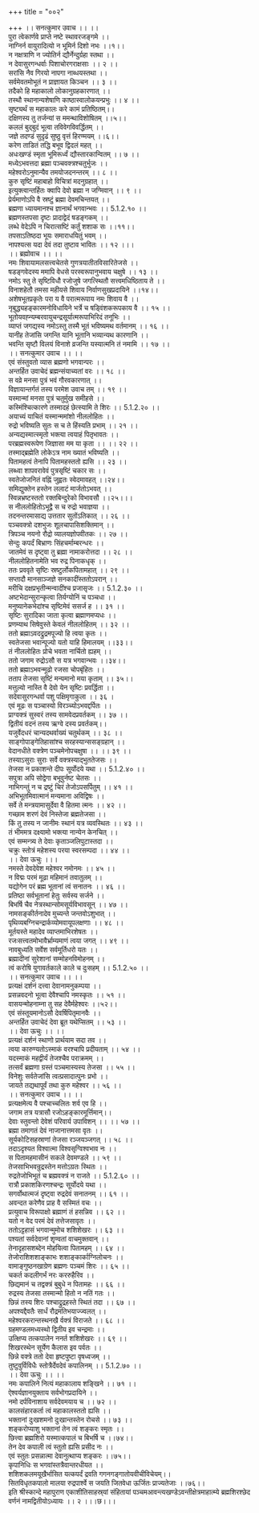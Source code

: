 +++
title = "००२"

+++
।। सनत्कुमार उवाच ।। ।।  
पुरा त्वेकार्णवे प्राप्ते नष्टे स्थावरजङ्गमे ।।  
नाग्निर्न वायुरादित्यो न भूमिर्न दिशो नभः ।।१।।  
 न नक्षत्राणि न ज्योतिर्न द्यौर्नेन्दुर्ग्रहा स्तथा ।।  
न देवासुरगन्धर्वाः पिशाचोरगराक्षसाः ।। २ ।।  
सरांसि नैव गिरयो नापगा नाब्धयस्तथा ।।  
सर्वमेवतमोभूतं न प्राज्ञायत किञ्चन ।। ३ ।।  
तदैको हि महाकालो लोकानुग्रहकारणात् ।।  
तस्थौ स्थानान्यशेषाणि काष्ठास्वालोकयन्प्रभुः ।। ४ ।।  
सृष्ट्यर्थं स महाकालः करे कामं प्रतिष्ठितम्।।  
दक्षिणस्य तु तर्जन्यां स ममन्थाविशोषितम् ।।५।।  
कललं बुद्बुदं भूत्वा तविवेगविवर्द्धितम् ।।  
जज्ञे तदण्डं सुदृढं सुष्ठु वृत्तं हिरण्मयम् ।।६।।  
करेण ताडितं तद्धि बभूव द्विदलं महत् ।।  
अधःखण्डं स्मृता भूमिरूर्ध्वं द्यौस्तारकान्वितम् ।। ७ ।।  
मध्येऽभवत्तदा ब्रह्मा पञ्चवक्त्रश्चतुर्भुजः ।।  
महेश्वरोऽनुमान्यैव तमयोजदनन्तरम् ।। ८ ।।  
कुरु सृष्टिं महाबाहो विचित्रां मदनुग्रहात् ।।  
इत्युक्त्वान्तर्हितः क्वापि देवो ब्रह्मा न जग्मिवान् ।। ९ ।।  
प्रेर्यमाणोऽपि वै स्रष्टुं ब्रह्मा देवमचिन्तयत् ।।  
ब्रह्मणा ध्यायमानश्च ज्ञानार्थं भगवान्भवः ।। 5.1.2.१० ।।  
ब्रह्मणस्तपसा दृष्टः प्रादाद्वेदं षडङ्गकम् ।।  
लब्धे वेदेऽपि न चिरात्सष्टिं कर्तुं शशाक सः ।।११।।  
तपसाऽतिष्ठदा भूयः समाराधयितुं भवम् ।।  
नापश्यत्स यदा देवं तदा तुष्टाव भावितः ।। १२ ।।।  
।। ब्रह्मोवाच ।। ।।  
नमः शिवायामलसत्त्वचेतसे गुणत्रयातीतविसारितेजसे ।।  
षडङ्गवेदस्य ममापि वेधसे परस्वरूपानुभवाय चक्षुषे ।। १३ ।।  
नमोऽ स्तु ते सृष्टिविधौ रजोजुषे जगत्स्थितौ सत्त्वमधिष्ठिताय ते ।।  
 विनाशहेतौ तमसा महीयसे शिवाय निर्वाणसुखप्रदायिने ।।१४।।  
अशेषभूतप्रकृतेः परा य वै परात्मरूपाय नमः शिवाय वै ।।  
नृबुद्ध्यहङ्कारमनोविधायिने भर्त्रे च षड्विंशकरूपकाय वै ।। १५ ।।  
भूतोयवह्न्यम्बरवायुचन्द्रसूर्यात्मरूपाभिरिदं तनूभिः ।।  
व्याप्तं जगद्यस्य नमोऽस्तु तस्मै भूतं भविष्यमथ वर्तमानम् ।। १६ ।।  
यानीह तेजांसि जगन्ति यानि भूतानि भव्यान्यथ कारणानि ।।  
भवन्ति सृष्टौ विलयं विनाशे व्रजन्ति यस्यात्मनि तं नमामि ।। १७ ।।  
।। सनत्कुमार उवाच ।। ।।  
एवं संस्तुवतो व्यास ब्रह्मणो भगवान्परः ।।  
अन्तर्हित उवाचेदं ब्रह्मन्संयाच्यतां वरः ।। १८ ।।  
स वव्रे मनसा पुत्रं भवं गौरवकारणात् ।।  
विज्ञायान्तर्गतं तस्य परमेश उवाच तम् ।। १९ ।।  
यस्मान्मां मनसा पुत्रं चतुर्मुख समीहसे ।।  
कस्मिंश्चित्कारणे तस्मादहं छेत्स्यामि ते शिरः ।। 5.1.2.२० ।।  
अयाच्यं याचितं यस्मान्ममांशो नीललोहितः ।।  
रुद्रो भविष्यति सुतः स च ते हिंस्यति प्रभाम् ।। २१ ।।  
अन्यद्यस्मात्स्मृतो भक्त्या त्वयाहं पितृभावतः ।।  
परब्रह्मस्वरूपेण जिज्ञासा मम या कृता ।। ।। २२ ।।  
तस्माद्ब्रह्मेति लोकेऽत्र नाम ख्यातं भविष्यति ।।  
पितामहत्वं तेनापि पितामहस्ततो ह्यसि ।। २३ ।।  
लब्ध्वा शापवरावेवं पुत्रसृष्टिं चकार सः ।।  
स्वतेजोजनितं वह्निं जुह्वतः स्वेदमावहत् ।।२४।।  
समिद्युक्तेन हस्तेन ललाटं मार्जतोऽभवत् ।।  
स्विन्नभ्रष्टस्ततो रक्तबिन्दुरेको विभावसौ ।।२५।।।  
स नीललोहितोऽभूद्वै स च रुद्रो भवाज्ञया ।।  
तदनन्तरमासाद्य उत्ततार सुतोंऽतिकात् ।। २६ ।।  
पञ्चवक्त्रो दशभुजः शूलचापासिशक्तिमान् ।।  
त्रिपञ्च नयनो रौद्रो व्यालयज्ञोपवीतकः ।। २७ ।।  
सेन्दुः कपर्दं बिभ्राणः सिंहचर्माम्बरन्धरः ।।  
जातमेवं स दृष्ट्वा तु ब्रह्मा नामाकरोत्तदा ।। २८ ।।  
नीललोहितनामेति भव रुद्र पिनाकधृक् ।।  
ततः प्रववृते सृष्टिः स्रष्टुर्लोकपितामहात् ।। २९ ।।  
सप्तादौ मानसाञ्जज्ञे सनकादींस्ततोऽपरान् ।।  
मरीचि दक्षप्रभृतीन्मन्वादींश्च प्रजासृजः ।। 5.1.2.३० ।।  
अष्टभेदान्सुरान्कृत्वा तिर्यग्योनिं च पञ्चधा ।।  
मनुष्यानेकभेदांश्च सृष्टिमेवं ससर्ज ह ।। ३१ ।।  
सृष्टिः सुरादिका जाता कृत्वा ब्रह्माणमप्यधः ।।  
प्रणम्याथ सिषेवुस्ते केवलं नीललोहितम् ।। ३२ ।।  
ततो ब्रह्माऽवदद्रुद्रमपूज्यो हि त्वया कृतः ।।  
स्वतेजसा भवान्पूज्यो यतो याहि हिमालयम् ।।३३।।  
तं नीललोहितः प्रोचे भवता नार्चितो ह्यहम् ।।  
ततो जगाम रुद्रोऽसौ स यत्र भगवान्भवः ।।३४।।  
ततो ब्रह्माऽभवन्मूढो रजसा चोपबृंहितः ।।  
तताप तेजसा सृष्टिं मन्यमानो मया कृताम् ।। ३५।।  
 मत्तुल्यो नास्ति वै देवो येन सृष्टिः प्रवर्द्धिता ।।  
सदेवासुरगन्धर्वा पशु पक्षिमृगाकुला ।। ३६ ।  
एवं मूढः स पञ्चास्यो विरञ्च्योऽभवद्दर्पितः ।।  
प्राग्वक्त्रं सुस्वरं तस्य सामवेदप्रवर्तकम् ।। ३७ ।।  
द्वितीयं वदनं तस्य ऋग्वे दस्य प्रवर्तकम्।।  
यजुर्वेदधरं चान्यदथर्वाख्यं चतुर्थकम् ।। ३८ ।।  
साङ्गोपाङ्गेतिहासांश्च सरहस्यान्ससङ्ग्रहान् ।।  
वेदानधीते वक्त्रेण पञ्चमेनोपचक्षुषा ।। ।। ३९ ।।  
तस्याऽसुराः सुराः सर्वे वक्त्रस्याद्भुततेजसः ।।  
तेजसा न प्रकाशन्ते दीपः सूर्योदये यथा ।। 5.1.2.४० ।।  
सपुत्रा अपि सोद्वेगा बभूवुर्नष्ट चेतसः ।।  
नाभिगन्तुं न च द्रष्टुं चिरं तेजोऽपसर्पितुम् ।। ४१ ।।  
अभिभूतमिवात्मानं मन्यमाना अविद्विषः ।।  
सर्वे ते मन्त्रयामासुर्देवा वै हितमा त्मनः ।। ४२ ।।  
गच्छाम शरणं देवं निस्तेजा ब्रह्मतेजसा ।।  
किं तु तस्य न जानीमः स्थानं यत्र व्यवस्थितः ।। ४३ ।।  
तं भीममत्र दक्ष्यामो भक्त्या नान्येन केनचित् ।।  
एवं सम्मन्त्र्य ते देवाः कृताञ्जलिपुटास्तदा ।।  
चक्रुः स्तोत्रं महेशस्य परया स्वरसम्पदा ।। ४४ ।।  
।। देवा ऊचुः ।।।  
नमस्ते देवदेवेश महेश्वर नमोनमः ।। ४५ ।।  
न विद्मः परमं मूढा महिमानं तवातुलम् ।।  
यद्योगेन परं ब्रह्म भूतानां त्वं सनातनः ।। ४६ ।।  
प्रतिष्ठा सर्वभूतानां हेतुः सर्वस्य सर्जने ।।  
बिभर्षि चैव नेत्रस्थान्सोमसूर्यविभावसून् ।। ४७ ।।  
नामसङ्कीर्तनादेव मुच्यन्ते जन्तवोऽशुभात् ।।  
पृथिव्यबग्निचन्द्रार्कव्योमवायूपलक्षणाः ।। ४८ ।।  
मूर्तयस्ते महादेव व्याप्तमाभिरशेषतः ।।  
रजःसत्त्वतमोभावैर्भ्राम्यमाणं त्वया जगत् ।। ४९ ।।  
नावबुध्यति सर्वेश सर्वमूर्तिधरो यतः ।।  
ब्रह्मादीनां सुरेशानां सम्मोहनविमोहनम् ।।  
त्वं करोषि युगावर्तकाले काले च दुःसहम् ।। 5.1.2.५० ।।  
।। सनत्कुमार उवाच ।। ।।  
प्रत्यक्षं दर्शनं दत्त्वा देवानामनुकम्पया ।।  
प्रसन्नवदनो भूत्वा देवैश्चापि नमस्कृतः ।। ५१ ।।  
वासयन्मोहनाम्ना तु सह देवैर्महेश्वरः ।।५२।।  
एवं संस्तूयमानोऽसौ देवर्षिपितृमानवैः ।।  
अन्तर्हित उवाचेदं देवा ब्रूत यथेप्सितम् ।। ५३ ।।  
।। देवा ऊचुः ।। ।।  
प्रत्यक्षं दर्शनं स्थाणो प्रार्थयाम सदा तव ।।  
त्वया कारुण्यतोऽस्माकं वरश्चापि प्रदीयताम् ।। ५४ ।।  
यदस्माकं महद्वीर्यं तेजश्चैव पराक्रमम् ।।  
तत्सर्वं ब्रह्मणा ग्रस्तं पञ्चमास्यस्य तेजसा ।। ५५ ।।  
विनेशुः सर्वतेजांसि त्वत्प्रसादात्पुनः प्रभो ।।  
जायते तद्यथापूर्वं तथा कुरु महेश्वर ।। ५६ ।।  
।। सनत्कुमार उवाच ।। ।।  
प्रत्यक्षमेत्य वै पश्चाच्चलितः शर्व एव हि ।।  
जगाम तत्र यत्रासौ रजोऽहङ्कारमूर्त्तिमान्।।  
देवाः स्तुवन्तो देवेशं परिवार्य उपाविशन् ।। ।। ५७ ।।  
ब्रह्मा तमागतं देवं नाजानात्तमसा वृतः ।।  
सूर्यकोटिसहस्राणां तेजसा रञ्जयञ्जगत् ।। ५८ ।।  
तदाऽदृश्यत विश्वात्मा विश्वसृग्विश्वभाव नः ।।  
स पितामहमासीनं सकले देवमण्डले ।। ५९ ।।  
तेजसाभिभवन्रुद्रस्तेन मत्तोऽग्रतः स्थितः ।।  
रुद्रतेजोभिभूतं च ब्रह्मवक्त्रं न राजते ।। 5.1.2.६० ।।  
रात्रौ प्रकाशकिरणश्चन्द्रः सूर्योदये यथा ।।  
सगर्वोथात्मजं दृष्ट्वा रुद्रदेवं सनातनम् ।। ६१ ।।  
अवन्दत करेणैव प्राह वै सस्मितं वचः ।।  
प्रत्युवाच विरूपाक्षो ब्रह्माणं तं हसन्निव ।। ६२ ।।  
यतो न वेद परमं देवं तत्तेजसावृतः ।।  
ततोऽट्टहासं भगवान्मुमोच शशिशेखरः ।। ६३ ।।  
पश्यतां सर्वदेवानां शृण्वतां वाचमुक्तवान् ।।  
तेनादृहासशब्देन मोहयित्वा पितामहम् ।। ६४ ।।  
 तेजोराशिशशाङ्काभः शशाङ्कार्काग्निलोचनः ।।  
वामाङ्गुष्ठनखाग्रेण ब्रह्मणः पञ्चमं शिरः ।। ६५ ।।  
चकर्त कदलीगर्भं नरः कररुहैरिव ।।  
छिद्यमानं च तद्वक्त्रं बुबुधे न पितामहः ।। ६६ ।।  
रुद्रस्य तेजसा तस्मान्मो हितो न नतिं गतः ।।  
छिन्नं तस्य शिरः पश्चाद्रुद्रहस्ते स्थितं तदा ।। ६७ ।।  
अपश्यद्दैवतैः सार्धं रौद्रमतिभयाज्ज्वलत् ।।  
महेश्वरकरान्तस्थनखै र्वक्त्रं विराजते ।। ६८ ।।  
ग्रहमण्डलमध्यस्थो द्वितीय इव चन्द्रमाः ।।  
उत्क्षिप्य तत्कपालेन ननर्त शशिशेखरः ।। ६९ ।।  
शिखरस्थेन सूर्येण कैलास इव पर्वतः ।।  
छिन्ने वक्त्रे ततो देवा हृष्टपुष्टा वृषध्वजम् ।।  
तुष्टुवुर्विविधैः स्तोत्रैर्देवदेवं कपालिनम् ।। 5.1.2.७० ।।  
।। देवा ऊचुः ।। ।।  
नमः कपालिने नित्यं महाकालाय शङ्खिने ।। ७१ ।।  
ऐश्वर्यज्ञानयुक्ताय सर्वभोगप्रदायिने ।।  
नमो दर्पविनाशाय सर्वदेवमयाय च ।। ७२ ।।  
कालसंहारकर्ता त्वं महाकालस्ततो ह्यसि ।।  
भक्तानां दुःखशमनो दुःखान्तस्तेन रोचसे ।। ७३ ।।  
शङ्करोप्याशु भक्तानां तेन त्वं शङ्करः स्मृतः ।।  
छित्त्वा ब्रह्मशिरो यस्मात्कपालं च बिभर्षि च ।।७४।।  
तेन देव कपाली त्वं स्तुतो ह्यसि प्रसीद नः ।।  
एवं स्तुतः प्रसन्नात्मा देवानुत्थाप्य शङ्करः ।।७५।।  
कृपानिधिः स भगवांस्तत्रैवान्तरधीयत ।।  
शशिशकलमयूखैर्भासित यत्कपर्दं द्रवति गगनगङ्गातोयवीचीविचेयम्।।  
सितविधृतकपालो मालया रुद्रपार्श्वे स जयति जितवेधा ऊर्जितः प्राज्यतेजाः ।।७६।।  
इति श्रीस्कान्दे महापुराण एकाशीतिसाहस्र्यां संहितायां पञ्चमआवन्त्यखण्डेऽवन्तीक्षेत्रमाहात्म्ये ब्रह्मशिरश्छेद वर्णनं नामद्वितीयोऽध्यायः ।। २ ।।।छ।।।